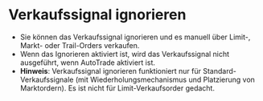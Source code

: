 # **Verkaufssignal ignorieren**

- Sie können das Verkaufssignal ignorieren und es manuell über Limit-, Markt- oder Trail-Orders verkaufen.
- Wenn das Ignorieren aktiviert ist, wird das Verkaufssignal nicht ausgeführt, wenn AutoTrade aktiviert ist.
- **Hinweis**: Verkaufssignal ignorieren funktioniert nur für Standard-Verkaufssignale (mit Wiederholungsmechanismus und Platzierung von Marktordern). Es ist nicht für Limit-Verkaufsorder gedacht.
